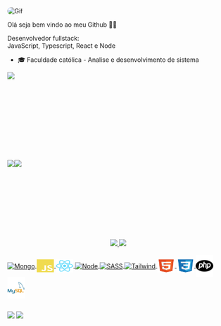 <img align="leaft" alt="Gif" height="300" width="1090" style="border-radius:50px;"  src="https://camo.githubusercontent.com/5dc6ee33381917e41fc9c4951799268998f11a9b864399bf79a0842e4f9b194d/68747470733a2f2f692e696d6775722e636f6d2f315a76566b44632e676966">

Olá seja bem vindo ao meu Github 👋👋

Desenvolvedor fullstack: </br>
JavaScript, Typescript, React e Node

- 🎓 Faculdade católica - Analise e desenvolvimento de sistema




<div align="center">
  <a href="https://github.com/Jeann-Cavalcante">
  <img height="200em"  style="display: flex" src="http://github-profile-summary-cards.vercel.app/api/cards/profile-details?username=Jeann-Cavalcante&theme=tokyonight" />
    <div style="display: flex; flex-direction: row" >
  <img height="180em"  src="http://github-profile-summary-cards.vercel.app/api/cards/repos-per-language?username=Jeann-Cavalcante&theme=tokyonight" />
  <img height="180em"  src="http://github-profile-summary-cards.vercel.app/api/cards/most-commit-language?username=Jeann-Cavalcante&theme=tokyonight" />
      </div>
  <img height="180em" src="http://github-profile-summary-cards.vercel.app/api/cards/stats?username=Jeann-Cavalcante&theme=tokyonight" />
  <img height="180em" src="http://github-profile-summary-cards.vercel.app/api/cards/productive-time?username=Jeann-Cavalcante&theme=tokyonight" />
</div>
  <div style="display: inline_block"><br>
  <img align="center" alt="Mongo" height="30" width="40" src="https://cdn.jsdelivr.net/gh/devicons/devicon/icons/mongodb/mongodb-original.svg" />
  <img align="center" alt="Js" height="30" width="40" src="https://raw.githubusercontent.com/devicons/devicon/master/icons/javascript/javascript-plain.svg">
  <img align="center" alt="React" height="30" width="40" src="https://raw.githubusercontent.com/devicons/devicon/master/icons/react/react-original.svg">
  <img align="center" alt="Node" height="30" width="40" src="https://cdn.jsdelivr.net/gh/devicons/devicon/icons/nodejs/nodejs-original.svg" />
  <img align="center" alt="SASS" height="30" width="40" src="https://cdn.jsdelivr.net/gh/devicons/devicon/icons/sass/sass-original.svg" />
  <img align="center" alt="Tailwind" height="30" width="40" src="https://cdn.jsdelivr.net/gh/devicons/devicon/icons/tailwindcss/tailwindcss-plain.svg" />          
  <img align="center" alt="HTML" height="30" width="40" src="https://raw.githubusercontent.com/devicons/devicon/master/icons/html5/html5-original.svg">
  <img align="center" alt="CSS" height="30" width="40" src="https://raw.githubusercontent.com/devicons/devicon/master/icons/css3/css3-original.svg">
  <img align="center" alt="PHP" height="50" width="40" src="https://raw.githubusercontent.com/devicons/devicon/master/icons/php/php-plain.svg">
  <img align="center" alt="Mysql" height="50" width="40" src="https://raw.githubusercontent.com/devicons/devicon/master/icons/mysql/mysql-original-wordmark.svg">

</div>
  
   ##
 
<div> 
  <a href = "mailto:jeanncavalcante@gmail.com"><img src="https://img.shields.io/badge/Gmail-D14836?style=for-the-badge&logo=gmail&logoColor=white" target="_blank"></a>
  <a href="https://www.linkedin.com/in/jean-cavalcante-296245149/" target="_blank"><img src="https://img.shields.io/badge/-LinkedIn-%230077B5?style=for-the-badge&logo=linkedin&logoColor=white" target="_blank"></a> 
 
 
</div>
  
